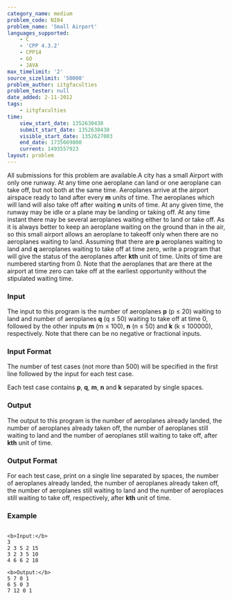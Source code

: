 ```yaml
---
category_name: medium
problem_code: NI04
problem_name: 'Small Airport'
languages_supported:
    - C
    - 'CPP 4.3.2'
    - CPP14
    - GO
    - JAVA
max_timelimit: '2'
source_sizelimit: '50000'
problem_author: iitgfaculties
problem_tester: null
date_added: 2-11-2012
tags:
    - iitgfaculties
time:
    view_start_date: 1352630438
    submit_start_date: 1352630438
    visible_start_date: 1352627003
    end_date: 1735669800
    current: 1493557923
layout: problem
---
```

All submissions for this problem are available.A city has a small Airport with only one runway. At any time one aeroplane can land or one aeroplane can take off, but not both at the same time. Aeroplanes arrive at the airport airspace ready to land after every **m** units of time. The aeroplanes which will land will also take off after waiting **n** units of time. At any given time, the runway may be idle or a plane may be landing or taking off. At any time instant there may be several aeroplanes waiting either to land or take off. As it is always better to keep an aeroplane waiting on the ground than in the air, so this small airport allows an aeroplane to takeoff only when there are no aeroplanes waiting to land. Assuming that there are **p** aeroplanes waiting to land and **q** aeroplanes waiting to take off at time zero, write a program that will give the status of the aeroplanes after **kth** unit of time. Units of time are numbered starting from 0. Note that the aeroplanes that are there at the airport at time zero can take off at the earliest opportunity without the stipulated waiting time.

### Input

The input to this program is the number of aeroplanes **p** (p ≤ 20) waiting to land and number of aeroplanes **q** (q ≤ 50) waiting to take off at time 0, followed by the other inputs **m** (m ≤ 100), **n** (n ≤ 50) and **k** (k ≤ 100000), respectively. Note that there can be no negative or fractional inputs.

### Input Format

The number of test cases (not more than 500) will be specified in the first line followed by the input for each test case.

Each test case contains **p**, **q**, **m**, **n** and **k** separated by single spaces.

### Output

The output to this program is the number of aeroplanes already landed, the number of aeroplanes already taken off, the number of aeroplanes still waiting to land and the number of aeroplanes still waiting to take off, after **kth** unit of time.

### Output Format

For each test case, print on a single line separated by spaces, the number of aeroplanes already landed, the number of aeroplanes already taken off, the number of aeroplanes still waiting to land and the number of aeroplaces still waiting to take off, respectively, after **kth** unit of time.

### Example

```

<b>Input:</b>
3
2 3 5 2 15
3 2 3 5 10
4 6 6 2 18

<b>Output:</b>
5 7 0 1
6 5 0 3
7 12 0 1


```